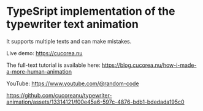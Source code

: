 # TypeSript implementation of the typewriter text animation

It supports multiple texts and can make mistakes. 

Live demo: https://cucorea.nu

The full-text tutorial is available here: https://blog.cucorea.nu/how-i-made-a-more-human-animation

YouTube: https://www.youtube.com/@random-code

https://github.com/cucoreanu/typewriter-animation/assets/13314121/f00e45a6-597c-4876-bdb1-bdedada195c0

